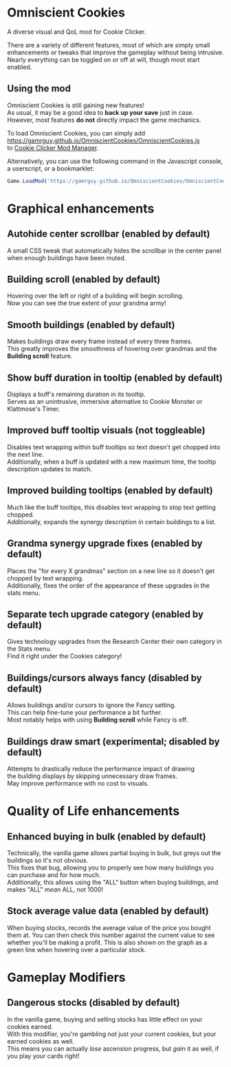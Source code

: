 Omniscient Cookies
==================

A diverse visual and QoL mod for Cookie Clicker.

There are a variety of different features, most of which are simply 
small enhancements or tweaks that improve the gameplay without being intrusive.
Nearly everything can be toggled on or off at will, though most start enabled.

Using the mod
-------------

Omniscient Cookies is still gaining new features!  
As usual, it may be a good idea to **back up your save** just in case.  
However, most features **do not** directly impact the game mechanics.

To load Omniscient Cookies, you can simply add  
<https://gamrguy.github.io/OmniscientCookies/OmniscientCookies.js>  
to [Cookie Clicker Mod Manager](https://github.com/klattmose/CookieClickerModManager).

Alternatively, you can use the following command in the Javascript console, a userscript, or a bookmarklet:
```js
Game.LoadMod('https://gamrguy.github.io/OmniscientCookies/OmniscientCookies.js');
```

Graphical enhancements
======================

Autohide center scrollbar (enabled by default)
----------------------------------------------
A small CSS tweak that automatically hides the scrollbar in the center panel  
when enough buildings have been muted.

Building scroll (enabled by default)
------------------------------------
Hovering over the left or right of a building will begin scrolling.  
Now you can see the true extent of your grandma army!

Smooth buildings (enabled by default)
-------------------------------------
Makes buildings draw every frame instead of every three frames.  
This greatly improves the smoothness of hovering over grandmas and the **Building scroll** feature.

Show buff duration in tooltip (enabled by default)
--------------------------------------------------
Displays a buff's remaining duration in its tooltip.  
Serves as an unintrusive, immersive alternative to Cookie Monster or Klattmose's Timer.

Improved buff tooltip visuals (not toggleable)
----------------------------------------------
Disables text wrapping within buff tooltips so text doesn't get chopped into the next line.  
Additionally, when a buff is updated with a new maximum time, the tooltip description updates to match.

Improved building tooltips (enabled by default)
-----------------------------------------------
Much like the buff tooltips, this disables text wrapping to stop text getting chopped.  
Additionally, expands the synergy description in certain buildings to a list.

Grandma synergy upgrade fixes (enabled by default)
--------------------------------------------------
Places the "for every X grandmas" section on a new line so it doesn't get chopped by text wrapping.  
Additionally, fixes the order of the appearance of these upgrades in the stats menu.

Separate tech upgrade category (enabled by default)
---------------------------------------------------
Gives technology upgrades from the Research Center their own category in the Stats menu.  
Find it right under the Cookies category!

Buildings/cursors always fancy (disabled by default)
----------------------------------------------------
Allows buildings and/or cursors to ignore the Fancy setting.  
This can help fine-tune your performance a bit further.  
Most notably helps with using **Building scroll** while Fancy is off.

Buildings draw smart (experimental; disabled by default)
--------------------------------------------------------
Attempts to drastically reduce the performance impact of drawing  
the building displays by skipping unnecessary draw frames.  
May improve performance with no cost to visuals.

Quality of Life enhancements
============================

Enhanced buying in bulk (enabled by default)
--------------------------------------------
Technically, the vanilla game allows partial buying in bulk, but greys out the buildings so it's not obvious.  
This fixes that bug, allowing you to properly see how many buildings you can purchase and for how much.  
Additionally, this allows using the "ALL" button when buying buildings, and makes "ALL" *mean* ALL, not 1000!

Stock average value data (enabled by default)
---------------------------------------------
When buying stocks, records the average value of the price you bought them at.
You can then check this number against the current value to see whether you'll be making a profit.
This is also shown on the graph as a green line when hovering over a particular stock.

Gameplay Modifiers
==================

Dangerous stocks (disabled by default)
--------------------------------------
In the vanilla game, buying and selling stocks has little effect on your cookies earned.  
With this modifier, you're gambling not just your current cookies, but your earned cookies as well.  
This means you can actually *lose* ascension progress, but *gain* it as well, if you play your cards right!
